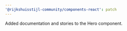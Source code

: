 ```yaml
---
'@rijkshuisstijl-community/components-react': patch
---
```


Added documentation and stories to the Hero component.
